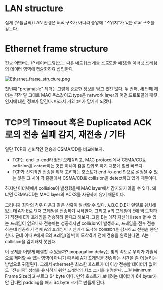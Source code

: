 # LAN structure
실제 (오늘날의) LAN 환경은 bus 구조가 아니라 중앙에 "스위치"가 있는 star 구조를 갖는다.


# Ethernet frame structure
전송 어댑터는 IP 데이터그램(또는 다른 네트워크 계층 프로토콜 패킷)을 이더넷 프레임의 데이터 영역에 캡슐화하여 삽입한다.

![Ethernet_frame_structure.png](https://github.com/jewoodev/blog_img/blob/main/network/link_layer/LAN/Ethernet_frame_structure.png?raw=true)

첫번째 "preamable" 헤더는 그렇게 중요한 정보를 담고 있진 않다. 두 번째, 세 번째 헤더는 각각 말 그대로 MAC 주소값이고 type은 network layer의 어떤 프로토콜의 패킷인지에 대한 정보가 담긴다. 따라서 거의 `IP` 가 담기게 되겠다.

# TCP의 Timeout 혹은 Duplicated ACK로의 전송 실패 감지, 재전송 / 기타 
일단 TCP의 신뢰적인 전송과 CSMA/CD를 비교해보자.
- TCP는 end-to-end라 훨씬 오래걸리고, MAC protocol에서 CSMA/CD로 collision을 detect하는 것은 하나의 홉을 단위로 하기 때문에 훨씬 빠르다.
- TCP가 신뢰적인 전송을 위해 고려하는 호스트가 end-to-end 만으로 설정될 수 있는 것은 그 사이 각 홉들에서 CSMA/CD로 collision을 detect하고 있기 때문이다.

하지만 이더넷에서 collision이 발생했을때 MAC layer에서 감지되지 않을 수 있다. 왜냐면 CSMA/CD는 MAC layer의 ACKS를 사용하지 않기 때문이다.

그러니까 최악의 경우 다음과 같은 상황이 발생할 수 있다.
A,B,C,D,E가 일렬로 위치해있는데 A가 E로 먼저 프레임을 전송하기 시작한다. 그리고 A의 프레임이 E에 막 도착하기 직전에 E가 프레임을 전송하려 한다고 해보자. 그럼 E는 아직 자신이 listen 할 수 있는 프레임이 없으니까 전송에는 성공하지만 collision이 발생하고, 프레임을 전부 전송하는데 성공하기 전에 A의 프레임이 자신에게 도착해 collision을 감지하고 전송을 중단한다. 근데 이때 A에게 E의 프레임(일부)이 도착하기 전에 전송을 완료한다면, A는 collision을 감지하지 못한다. 

이 문제를 어떻게 해결할 수 있을까? propagation delay는 빛의 속도로 우리가 기술적으로 제어할 수 있는 영역이 아니기 때문에 A가 프레임을 전송하는 시간을 좀 더 늘리는 방법으로 귀결된다. 그래서 ethernet은 최소한 호스트가 더 이상 전송할 데이터가 없어도 "전송 중" 상태를 유지하기 위한 프레임의 최소 크기를 설정한다. 그걸 Minimum Frame Size라고 부르고 64 byte 이다. 만약 호스트가 보내려는 데이터가 64 byter가 안 된다면 padding을 해서 64 byte 크기로 만들게 된다.